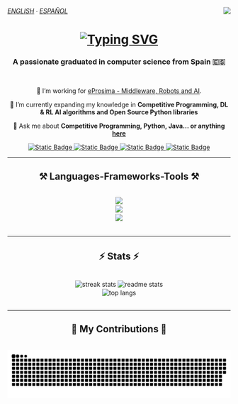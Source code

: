 *[ENGLISH](README.md) ∙ [ESPAÑOL](https://github.com/Danipiza/Danipiza/blob/main/README_ESP.md)* <img align="right" src="https://visitor-badge.laobi.icu/badge?page_id=danipiza.danipiza" />

<h1 align="center"> 
  <a href="https://git.io/typing-svg">
    <img src="https://readme-typing-svg.herokuapp.com?font=Fira+Code&size=35&duration=4000&pause=1000&background=FFFFFF00&center=true&vCenter=true&width=500&height=70&lines=Hello+There!%F0%9F%91%8B;I'm+Daniel" alt="Typing SVG" />
  </a>
</h1>
<h3 align="center">A passionate graduated in computer science from Spain 🇪🇸</h3>

<br/> 

<!--
[CV_EN](https://github.com/Danipiza/Danipiza/blob/main/CV_EN.pdf) [CV_ES](https://github.com/Danipiza/Danipiza/blob/main/CV_ES.pdf)
-->

<div align="center">
 
  🔭 I’m working for [eProsima - Middleware, Robots and AI](https://github.com/eProsima).
   
  🌱 I’m currently expanding my knowledge in **Competitive Programming, DL & RL AI algorithms and Open Source Python libraries**
  
  💬 Ask me about **Competitive Programming, Python, Java...  or anything [here](https://github.com/danipiza/danipiza/issues)**

</div>

<div align="center"> 
  <a href="mailto:dpizarrogallego@gmail.com">
    <img alt="Static Badge" src="https://img.shields.io/badge/GMAIL-black?style=for-the-badge&logo=gmail&logoSize=auto&color=333333">
  </a>   
  <a href="https://www.linkedin.com/in/daniel-pizarro-gallego-2750a22a5/">
    <img alt="Static Badge" src="https://img.shields.io/badge/LinkedIn-black?style=for-the-badge&logo=LinkedIn&color=0a66c2">
  </a>  
  <a href="https://danipiza.github.io/" target="_blank">
     <img alt="Static Badge" src="https://img.shields.io/badge/Portfolio-black?style=for-the-badge&logo=Astro&color=6b009d">
  </a>  
  <a href="https://leetcode.com/u/DannyP39/" target="_blank">
     <img alt="Static Badge" src="https://img.shields.io/badge/LeetCode-black?style=for-the-badge&logo=LeetCode&color=b77611">
  </a>
</div>

<hr/> 

<h2 align="center">⚒️ Languages-Frameworks-Tools ⚒️</h2>
<br/>
<div align="center">
    <img src="https://skillicons.dev/icons?i=python,java,cpp,c,ruby,astro,html" />         
</div>
<div align="center">
    <img src="https://skillicons.dev/icons?i=github,git,figma" />     
</div>
<div align="center">
    <img src="https://skillicons.dev/icons?i=vscode,visualstudio,vim,eclipse,idea,photoshop" /><br>         
</div>

<br/>
<hr/>

<h2 align="center">⚡ Stats ⚡</h2>
<br>
  <div align=center>
    <img width=390 src="https://github-readme-streak-stats-salesp07.vercel.app/?user=danipiza&count_private=true&theme=react&border_radius=10" alt="streak stats"/>
    <img width=390 src="https://github-readme-stats-salesp07.vercel.app/api?username=danipiza&count_private=true&show_icons=true&theme=react&rank_icon=github&border_radius=10" alt="readme stats" />    
    <br/>  
    <img width=325 align="center" src="https://github-readme-stats-salesp07.vercel.app/api/top-langs/?username=danipiza&hide=HTML&langs_count=8&layout=compact&theme=react&border_radius=10&size_weight=0.5&count_weight=0.5&exclude_repo=github-readme-stats" alt="top langs" />
  </div>
<br/>


<hr/>

<div align="center">
  <h2>🐍 My Contributions 🐍</h2>
  <br>
  <img alt="snake eating my contributions" src="https://raw.githubusercontent.com/Danipiza/Danipiza/output/github-contribution-grid-snake.svg" />  
  <br/>
  <br/>
</div>

<!-- <div> container -->
<!-- <hN> N ∈ [1,6] headings -->
<!-- <hr> horizontal rule (horizontal line) -->
<!-- <br> break line -->
